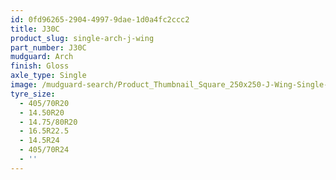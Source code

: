 ```yaml
---
id: 0fd96265-2904-4997-9dae-1d0a4fc2ccc2
title: J30C
product_slug: single-arch-j-wing
part_number: J30C
mudguard: Arch
finish: Gloss
axle_type: Single
image: /mudguard-search/Product_Thumbnail_Square_250x250-J-Wing-Single-Arch.jpg
tyre_size:
  - 405/70R20
  - 14.50R20
  - 14.75/80R20
  - 16.5R22.5
  - 14.5R24
  - 405/70R24
  - ''
---
```

